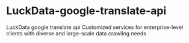 # LuckData-google-translate-api
LuckData google translate api Customized services for enterprise-level clients with diverse and large-scale data crawling needs
